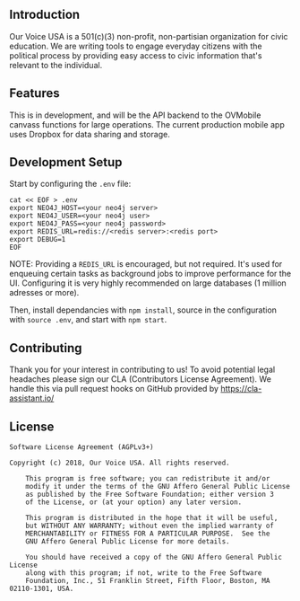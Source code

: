 ## Introduction

Our Voice USA is a 501(c)(3) non-profit, non-partisian organization for civic education. We are writing tools to engage everyday citizens with the political process by providing easy access to civic information that's relevant to the individual.

## Features

This is in development, and will be the API backend to the OVMobile canvass functions for large operations. The current production mobile app uses Dropbox for data sharing and storage.

## Development Setup

Start by configuring the `.env` file:

    cat << EOF > .env
    export NEO4J_HOST=<your neo4j server>
    export NEO4J_USER=<your neo4j user>
    export NEO4J_PASS=<your neo4j password>
    export REDIS_URL=redis://<redis server>:<redis port>
    export DEBUG=1
    EOF

NOTE: Providing a `REDIS_URL` is encouraged, but not required. It's used for enqueuing certain tasks as background jobs to improve performance for the UI. Configuring it is very highly recommended on large databases (1 million adresses or more).

Then, install dependancies with `npm install`, source in the configuration with `source .env`, and start with `npm start`.

## Contributing

Thank you for your interest in contributing to us! To avoid potential legal headaches please sign our CLA (Contributors License Agreement). We handle this via pull request hooks on GitHub provided by https://cla-assistant.io/

## License

	Software License Agreement (AGPLv3+)
	
	Copyright (c) 2018, Our Voice USA. All rights reserved.

        This program is free software; you can redistribute it and/or
        modify it under the terms of the GNU Affero General Public License
        as published by the Free Software Foundation; either version 3
        of the License, or (at your option) any later version.

        This program is distributed in the hope that it will be useful,
        but WITHOUT ANY WARRANTY; without even the implied warranty of
        MERCHANTABILITY or FITNESS FOR A PARTICULAR PURPOSE.  See the
        GNU Affero General Public License for more details.

        You should have received a copy of the GNU Affero General Public License
        along with this program; if not, write to the Free Software
        Foundation, Inc., 51 Franklin Street, Fifth Floor, Boston, MA 02110-1301, USA.

